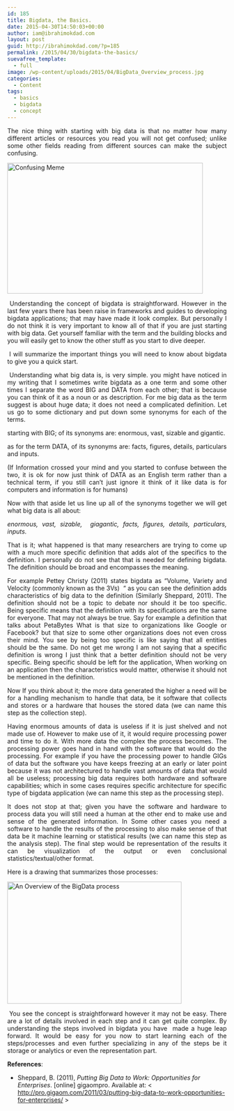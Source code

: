 ```yaml
---
id: 185
title: Bigdata, the Basics.
date: 2015-04-30T14:50:03+00:00
author: iam@ibrahimokdad.com
layout: post
guid: http://ibrahimokdad.com/?p=185
permalink: /2015/04/30/bigdata-the-basics/
suevafree_template:
  - full
image: /wp-content/uploads/2015/04/BigData_Overview_process.jpg
categories:
  - Content
tags:
  - basics
  - bigdata
  - concept
---
```

<p style="text-align: justify;">
  The nice thing with starting with big data is that no matter how many different articles or resources you read you will not get confused; unlike some other fields reading from different sources can make the subject confusing.
</p>

[<img class="alignnone size-large wp-image-186" src="http://ibrahimokdad.com/wp-content/uploads/2015/04/Confusing-449x300.jpg" alt="Confusing Meme" width="449" height="300" />](http://ibrahimokdad.com/wp-content/uploads/2015/04/Confusing.jpg)

<p style="text-align: justify;">
  <strong><strong> </strong></strong>Understanding the concept of bigdata is straightforward. However in the last few years there has been raise in frameworks and guides to developing bigdata applications; that may have made it look complex. But personally I do not think it is very important to know all of that if you are just starting with big data. Get yourself familiar with the term and the building blocks and you will easily get to know the other stuff as you start to dive deeper.
</p>

<p style="text-align: justify;">
  <strong><strong> </strong></strong>I will summarize the important things you will need to know about bigdata to give you a quick start.
</p>

<p style="text-align: justify;">
  <strong><strong> </strong></strong>Understanding what big data is, is very simple. you might have noticed in my writing that I sometimes write bigdata as a one term and some other times I separate the word BIG and DATA from each other; that is because you can think of it as a noun or as description. For me big data as the term suggest is about huge data; it does not need a complicated definition. Let us go to some dictionary and put down some synonyms for each of the terms.
</p>

<p style="text-align: justify;">
  starting with BIG; of its synonyms are: enormous, vast, sizable and gigantic.
</p>

<p style="text-align: justify;">
  as for the term DATA, of its synonyms are: facts, figures, details, particulars and inputs.
</p>

<p style="text-align: justify;">
  (If Information crossed your mind and you started to confuse between the two, it is ok for now just think of DATA as an English term rather than a technical term, if you still can’t just ignore it think of it like data is for computers and information is for humans)
</p>

<p style="text-align: justify;">
  Now with that aside let us line up all of the synonyms together we will get what big data is all about:
</p>

<p style="text-align: justify;">
  <i>enormous, vast, sizable,  giagantic, facts, figures, details, particulars, inputs. </i>
</p>

<p style="text-align: justify;">
  That is it; what happened is that many researchers are trying to come up with a much more specific definition that adds alot of the specifics to the definition. I personally do not see that that is needed for defining bigdata. The definition should be broad and encompasses the meaning.
</p>

<p style="text-align: justify;">
  For example Pettey Christy (2011) states bigdata as “Volume, Variety and Velocity (commonly known as the 3Vs)  “ as you can see the definition adds characteristics of big data to the definition (Similarly Sheppard, 2011). The definition should not be a topic to debate nor should it be too specific. Being specific means that the definition with its specifications are the same for everyone. That may not always be true. Say for example a definition that talks about PetaBytes What is that size to organizations like Google or Facebook? but that size to some other organizations does not even cross their mind. You see by being too specific is like saying that all entities should be the same. Do not get me wrong I am not saying that a specific definition is wrong I just think that a better definition should not be very specific. Being specific should be left for the application, When working on an application then the characteristics would matter, otherwise it should not be mentioned in the definition.
</p>

<p style="text-align: justify;">
  Now If you think about it; the more data generated the higher a need will be for a handling mechanism to handle that data, be it software that collects and stores or a hardware that houses the stored data (we can name this step as the collection step).
</p>

<p style="text-align: justify;">
  Having enormous amounts of data is useless if it is just shelved and not made use of. However to make use of it, it would require processing power and time to do it. With more data the complex the process becomes. The processing power goes hand in hand with the software that would do the processing. For example if you have the processing power to handle GIGs of data but the software you have keeps freezing at an early or later point because it was not architectured to handle vast amounts of data that would all be useless; processing big data requires both hardware and software capabilities; which in some cases requires specific architecture for specific type of bigdata application (we can name this step as the processing step).
</p>

<p style="text-align: justify;">
  It does not stop at that; given you have the software and hardware to process data you will still need a human at the other end to make use and sense of the generated information. In Some other cases you need a software to handle the results of the processing to also make sense of that data be it machine learning or statistical results (we can name this step as the analysis step). The final step would be representation of the results it can be visualization of the output or even conclusional statistics/textual/other format.
</p>

<p style="text-align: justify;">
  Here is a drawing that summarizes those processes:
</p>

<p style="text-align: justify;">
  <a href="http://ibrahimokdad.com/wp-content/uploads/2015/04/BigData_Overview_process.jpg"><img class="alignnone size-full wp-image-188" src="http://ibrahimokdad.com/wp-content/uploads/2015/04/BigData_Overview_process.jpg" alt="An Overview of  the BigData  process" width="400" height="280" /></a>
</p>

<p style="text-align: justify;">
  <strong><strong> </strong></strong>You see the concept is straightforward however it may not be easy. There are a lot of details involved in each step and it can get quite complex. By understanding the steps involved in bigdata you have  made a huge leap forward. It would be easy for you now to start learning each of the steps/processes and even further specializing in any of the steps be it storage or analytics or even the representation part.
</p>

<p style="text-align: justify;">
  <strong>References</strong>:
</p>

  * Sheppard, B. (2011), _Putting Big Data to Work: Opportunities for Enterprises_. [online] gigaompro. Available at: < http://pro.gigaom.com/2011/03/putting-big-data-to-work-opportunities-for-enterprises/ >